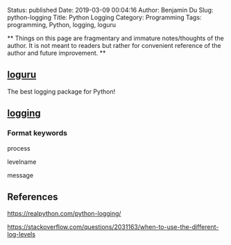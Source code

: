Status: published
Date: 2019-03-09 00:04:16
Author: Benjamin Du
Slug: python-logging
Title: Python Logging
Category: Programming
Tags: programming, Python, logging, loguru

**
Things on this page are fragmentary and immature notes/thoughts of the author.
It is not meant to readers but rather for convenient reference of the author and future improvement.
**

## [loguru](https://github.com/Delgan/loguru)

The best logging package for Python!

## [logging](https://docs.python.org/3/library/logging.html)

### Format keywords

process

levelname

message

## References

https://realpython.com/python-logging/

https://stackoverflow.com/questions/2031163/when-to-use-the-different-log-levels
